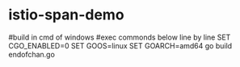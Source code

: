 # istio-span-demo
#build in cmd of windows
#exec commonds below line by line
SET CGO_ENABLED=0
SET GOOS=linux
SET GOARCH=amd64
go build endofchan.go
